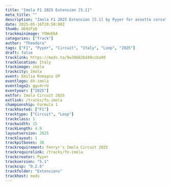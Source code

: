 ```yaml
---
title: "Imola F1 2025 Extension [5.1]"
meta_title: ""
description: "Imola F1 2025 Extension [5.1] by Pyyer for assetto corsa"
date: 2025-05-16T20:50:00Z
thumb: OEHzFyQ
trackmainimage: YOWoE6A
categories: ["Track"]
author: "Theodora"
tags: ["F1", "Pyyer", "Circuit", "Italy", "Loop", "2025"]
draft: false
tracklink: https://mods.to/9wJ0682bd49ccba99
tracklocation: Italy
trackimage: imola
trackcity: Imola
event: Emilia Romagna GP
eventlogo: 6h-imola
eventlogo2: ggv4rrU
eventyear: ["2025"]
extfor: Imola Circuit 2025
extlink: /tracks/fn-imola
championship: Formula 1
trackhosted: ["F1"]
tracktype: ["Circuit", "Loop"]
trackclass: 1 
trackwidth: 15
trackLength: 4.9
layoutversion: 2025
tracklayout: 1
trackpitboxes: 38
trackrequirement: Fenryr's Imola Circuit 2025
trackrequirelink: /tracks/fn-imola
trackcreator: Pyyer
trackversion: "5.1"
trackcsp: "0.2.6"
trackfolder: "Extensions"
trackhost: mods
---
```

